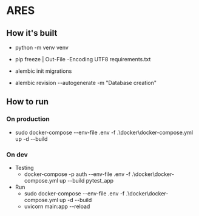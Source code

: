 # ARES

## How it's built

* python -m venv venv
* pip freeze | Out-File -Encoding UTF8 requirements.txt

* alembic init migrations
* alembic revision --autogenerate -m "Database creation"

## How to run

### On production

* sudo docker-compose --env-file .env -f .\docker\docker-compose.yml up -d --build

### On dev
* Testing
  * docker-compose -p auth --env-file .env -f .\docker\docker-compose.yml up --build pytest_app
* Run
  * sudo docker-compose --env-file .env -f .\docker\docker-compose.yml up -d --build
  * uvicorn main:app --reload
